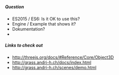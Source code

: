 ##### Question
- ES2015 / ES6: Is it OK to use this?
- Engine / Example that shows it?
- Dokumentation?
- 

##### Links to check out
- http://threejs.org/docs/#Reference/Core/Object3D
- http://grass.andri-h.ch/docs/index.html
- http://grass.andri-h.ch/scenes/demo.html
